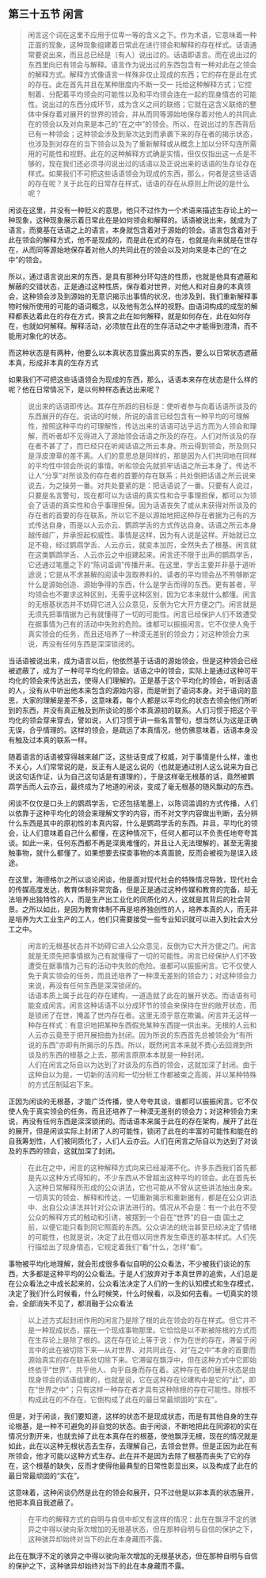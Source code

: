 <h2>第三十五节 闲言</h2><blockquote data-pid="ENhHnMEq">闲言这个词在这里不应用于位卑一等的含义之下。作为术语，它意味着一种正面的现象，这种现象组建着日常此在进行领会和解释的存在样式。话语通常要说出来，而且总已经是〔有人〕说出过的。话语即语言。而在说出过的东西里向已有领会与解释。语言作为说出过的东西包含有一种对此在之领会的解释方式。解释方式像语言一样殊非仅止现成的东西；它的存在是此在式的存在。此在首先并且在某种限度内不断一交一 托给这种解释方式；它控制着、分配着平均领会的可能性以及和平均领会连在一起的现身情态的可能性。说出过的东西分成环节，成为含义之间的联络；它就在这含义联络的整体中保存着对展开的世界的领会，并从而同等源始地保存着对他人的共同此在的领会以及对向来是本己的“在之中”的领会。所以，在说出过的东西背后已有一种领会；这种领会涉及到渐次达到而承袭下来的存在者的揭示状态，也涉及到对存在的当下领会以及为了重新解释或从概念上加以分环勾连所需用的可能性和视野。此在的这种解释方式确是实情，但仅仅指出这一点是不够的，现在我们还必须寻问说出过的话语以及正说出来的话语的生存论存在样式。如果我们不可把这些话语领会为现成的东西，那么，何者是这些话语的存在呢？关于此在的日常存在样式，话语的存在从原则上所说的是什么呢？</blockquote><p data-pid="AItBUFC8">闲谈在这里，并没有一种贬义的意思，他只不过作为一个术语来描述生存论上的一种现象，这种现象展示着日常此在是如何领会和解释的。话语被说出来，就成为了语言，而奠基在话语之上的语言，本身就包含着对于源始的领会。语言包含着对于此在领会的解释方式，他不是现成的，而是此在式的存在，也就是向来就是在世存在，从而同等源始地保存着对他人的共同此在的领会以及对向来是本己的“在之中”的领会。</p><p data-pid="MBbH7N6R">所以，通过语言说出来的东西，是具有那种分环勾连的性质，也就是他具有遮蔽和解蔽的交错状态，正是通过这种性质，保存着对世界，对他人和对自身的本真领会，这种领会涉及到源始的无意识揭示出事情的状况，也涉及到，我们重新解释事物时候所使用的可能的语词概念，以及他有怎么样的视野。由语词构成的成型的解释都表达着此在的存在方式，换言之此在如何解释，就是如何存在，此在如何存在，也就如何解释。解释活动，必须放在此在的生存活动之中才能得到澄清，而不能用对象化的状态。</p><p data-pid="_p_mvUuu">而这种状态是有两种，他要么以本真状态显露出真实的东西，要么以日常状态遮蔽本真，形成非本真的生存方式</p><p data-pid="YE9fWzYe">如果我们不可把这些话语领会为现成的东西，那么，话语本来存在状态是什么样的呢？他在日常情况下，是以何种样态表达出来呢？</p><blockquote data-pid="efaziFpo">说出来的话语即传达。其存在所趋的目标是：使听者参与向着话语所谈及的东西展开的存在。说话的时候，所说的语言已经包含有一种平均的可理解性，按照这种平均的可理解性，传达出来的话语可达乎远方而为人领会和理解，而听者却不见得进入了源始领会话语之所及的存在。人们对所谈及的存在者不甚了了，而已经只在听闻话语之所云本身。所云得到领会，所及则只是浮皮潦草的差不离。人们的意思总是同样的，那是因为人们共同地在同样的平均性中领会所说的事情。听和领会先就抓牢话语之所云本身了。传达不让人“分享”对所谈及的存在者的首要的存在联系；共处倒把话语之所云说来说去，为之操劳一番。对共处要紧的是：把话语说了一番。只要有人说过，只要是名言警句，现在都可以为话语的真实性和合乎事理担保，都可以为领会了话语的真实性和合乎事理担保。因为话语丧失了或从未获得对所谈及的存在者的首要的存在联系，所以它不是以源始地把这种存在者据为己有的方式传达自身，而是以人云亦云、鹦鹉学舌的方式传达自身。话语之所云本身越传越广，并承担起权威性。事情是这样，因为有人说是这样。开始就已立足不稳，经过鹦鹉学舌、人云亦云，就变本加厉，全然失去了根基。闲言就在这类鹦鹉学舌、人云亦云之中组建起来。闲言还不限于出声的鹦鹉学舌，它还通过笔墨之下的“陈词滥调”传播开来。在这里，学舌主要并非基于道听途说；它是从不求甚解的阅读中汲取养料的。读者的平均领会丛不熊够断定什么是源始创造、源始争得的东西，什么是学舌而得的东西。更有甚者，平均领会也不要求这种区别，无需乎这种区别，因为它本来就什么都懂。闲言的无根基状态并不妨碍它进入公众意见，反倒为它大开方便之门。闲言就是无须先把事情据为己有就懂得了一切的可能性。闲言已经保护人们不致遭受在据事情为己有的活动中失败的危险。谁都可以振振闲言。它不仅使人免于真实领会的任务，而且还培养了一种漠无差别的领会力；对这种领会力来说，再没有任何东西是深深锁闭的。</blockquote><p data-pid="dFDlWfUc">当话语被说出来，成为语言以后，他依然基于话语的源始领会，但是这种领会已经被遮蔽了，成为了一种可平均化的领会。话语之中的领会，实际上是通过这种可平均化的领会来传达出去，使得人们理解的。正是基于这个平均化的领会，听到话语的人，没有从中听出他本来包含的源始内容，而是听到了语词本身。对于语词的意思，大家的理解是差不多，这意味着，每个人都是以平均化的状态去领会他们所听到的东西，并没有真正触及到所谈论的那个本真源初的联系。人们习惯于把这个平均化的领会穿来穿去，譬如说，人们习惯于讲一些名言警句，想当然认为这是正确无误，合乎情理的。这样的领会，是疏远了本真情况，他仿佛意味着，话语本身没有触及过本真的联系一样。</p><p data-pid="qZb751r4">随着语言的话语被穿得越来越广泛，这些话变成了权威，对于事情是什么样，谁也不关心，人们常常说的是，反正有人是这么说的（也就是通过别人这么说来为自己说这句话作证，认为自己这句话是有道理的），于是这样毫无根基的话，竟然被鹦鹉学舌而人云亦云，最终成为了地道的闲谈，变成了毫无根基的随风飘动的东西。</p><p data-pid="Ibth2Zj2">闲谈不仅仅是口头上的鹦鹉学舌，它还包括笔墨上，以陈词滥调的方式传播，人们以依靠于这种平均化的领会来理解文字的内容，而不对文字内容做出判断，去分辨什么东西是其中的原初性的本真内容，什么是鹦鹉学舌的东西。并且，平均化的领会，让人们意味着自己什么都懂，在这种情况下，任何人都可以不负责任地夸夸其谈。如此一来，任何东西都不再是深奥难懂的，并且让人无法理解的，甚至无需接触事物，就什么都懂了。如果想要去探查事物的本真面貌，反而会被视为是误入歧途。</p><p data-pid="DBciivMH">在这里，海德格尔之所以谈论闲谈，他是面对现代社会的特殊情况导致，现代社会的传媒高度发达，教育体制非常完备，但是正是通过这种传媒和教育的完备，却无法培养出独特性的人，而是生产出工业化的同质化的人，这就是其背后的社会背景。之所以如此，是因为教育体制不再是培养独创性的人，培养本真的人，而无非是培养为大工业生产的工人，他们只需要接受一些专业知识就可以进入到社会大分工之中。</p><blockquote data-pid="HtJMHaFm">闲言的无根基状态并不妨碍它进入公众意见，反倒为它大开方便之门。闲言就是无须先把事情据为己有就懂得了一切的可能性。闲言已经保护人们不致遭受在据事情为己有的活动中失败的危险。谁都可以振振闲言。它不仅使人免于真实领会的任务，而且还培养了一种漠无差别的领会力；对这种领会力来说，再没有任何东西是深深锁闭的。<br>话语本质上属于此在的存在建构，一道造就了此在的展开状态。而话语有可能变成闲言。闲言这种话语不以分成环节的领会来保持在世的敞开状态，而是锁闭了在世，掩盖了世内存在者。这里无须乎意在欺骗。闲言并无这样一种存在样式：有意识地把某种东西假充某种东西提一供出来。无根的人云和人云亦云竟至于把开展扭曲为封闭。因为所说的东西首先总被领会为“有所说的东西”亦即有所揭示的东西。所以，既然闲言本来就不费心去回溯到所谈及的东西的根基之上去，那闲言原原本本就是一种封闭。<br>人们在闲言之际自以为达到了对谈及的东西的领会，这就加深了封闭。由于这种自以为是，一切新的洁问和一切分析工作都被束之高阁，并以某种特殊的方式压制延宕下来。</blockquote><p data-pid="qWbK3Z7e">正因为闲谈的无根基，才能广泛传播，使人夸夸其谈，谁都可以振振闲言。它不仅使人免于真实领会的任务，而且还培养了一种漠无差别的领会力；对这种领会力来说，再没有任何东西是深深锁闭的。而话语本来属于此在的存在架构，展开了此在的展开，但是闲谈实际上封闭了人的可能性，锁闭了此在的丰富的可能性和能在的自我筹划性，人们被同质化了，人们人云亦云。人们在闲言之际自以为达到了对谈及的东西的领会，这就加深了封闭。</p><blockquote data-pid="9xrPsfEF">在此在之中，闲言的这种解释方式向来已经凝滞不化。许多东西我们首先都是先以这种方式得知的，不少东西从不曾超出这种平均的领会。此在首先长入这种日常解释所形成的公众讲法，它也可能从不曾从这些讲法抽出身来。一切真实的领会、解释和传达，一切重新揭示和重新据有，都是在公众讲法中、出自公众讲法并针对公众讲法进行的。情况从不会是：有一个此在不受公众的解释方式的触动和引诱，被摆到一个自在“世界”的自一由 国土之前，以便它能只看到同它照面的东西。公众讲法的统治甚至已经决定了情绪的可能性，也就是说，决定了此在借以同世界发生牵连的基本样式。人们先行描绘出了现身情态，它规定着我们“看”什么，怎样“看”。</blockquote><p data-pid="uLiuZATv">事物被平均化地理解，就会形成很多看似自明的公众看法，不少被我们谈论的东西，大多都是这种平均的公众看法。于是人们放弃对于本真世界的追索，人们总是在公众看法之中成长起来的，公众看法决定了人们的一生的认知模式和生存模式，决定了我们什么时候看，什么时候笑，什么时候看，以及如何去看。一切真实的领会，全部消失不见了，都消融于公众看法</p><blockquote data-pid="DLZlONNa">以上述方式起封闭作用的闲言乃是除了根的此在领会的存在样式。但它并不是一种现成状态，摆在一个现成事物那里。它恰恰是以不断被除根的方式而在生存论上是除了根的。这在存在论上等于说：作为在世的存在，滞留于闲言中的此在被切除下来—从对世界、对共同此在、对“在之中”本身的首要而源始真实的存在联系处切除下来。它滞留在飘浮中，但在这种方式中它即始终依乎“世界”、共乎他人、向乎自身而存在着。这种存在者的展开状态是由现身领会的话语组建的，也就是说，它在这种存在论建构中是它的“此”，即在“世界之中”；只有这样一种存在者才具有这种除根的存在可能性。除根不构成此在的不存在，它倒构成了此在的最日常最顽固的“实在”。</blockquote><p data-pid="XfxkVNBJ">但是，对于闲谈，我们要知道，这样的状态不是现成状态，而是有其他自身的生存论根基，是一种不可避免的非自觉的状态。由于闲谈，不断地把此在同源初的实在情况分割开来，也就去掉了此在本真存在的根基，使他飘浮无根，现在的情况就是如此，此在以这种无根状态去生存，去理解自己，去领会世界。但是正因为此在有所领会，他才可能以这种方式生存。此在并不是因为去除了根基而丧失了它的存在，这个根基的缺失，反而才使得他最典型的日常性彰显出来，以及构成了此在的最日常最顽固的“实在”。</p><p data-pid="iUFA7VyV">这意味着，这种闲谈仍然是此在的领会和展开，只不过他是以非本真的状态展开，他把本真自我遮蔽了。</p><blockquote data-pid="e53H3fRE">在平均的解释方式的自明与自信中却又有这样的情况：此在在飘浮不定的骇异之中得以驶向渐次增加的无根基状态，但在那种自明与自信的保护之下，这种骇异却始终对当下的此在本身藏而不露。</blockquote><p data-pid="IsZxm1ei">此在在飘浮不定的骇异之中得以驶向渐次增加的无根基状态，但在那种自明与自信的保护之下，这种骇异却始终对当下的此在本身藏而不露。</p>